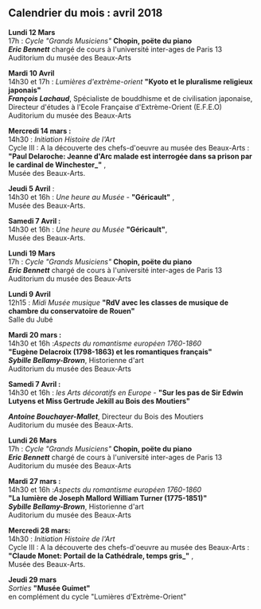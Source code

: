 ## Calendrier du mois : avril 2018

**Lundi 12 Mars**  
17h : _Cycle "Grands Musiciens"_ **Chopin, poëte du piano**  
**_Eric Bennett_** chargé de cours à l'université inter-ages de Paris 13  
Auditorium du musée des Beaux-Arts  

**Mardi 10 Avril**  
14h30 et 17h : _Lumières d'extrème-orient_ **"Kyoto et le pluralisme religieux japonais"**  
**_François Lachaud_**, Spécialiste de bouddhisme et de civilisation japonaise, Directeur d'études à l'Ecole Française d'Extrème-Orient (E.F.E.O)   
Auditorium du musée des Beaux-Arts

**Mercredi 14 mars :**  
14h30  : _Initiation Histoire de l'Art_   
 Cycle III : A la découverte des chefs-d'oeuvre au musée des Beaux-Arts :  
**"Paul Delaroche: Jeanne d'Arc malade est interrogée dans sa prison par le cardinal de Winchester_"** ,  
Musée des Beaux-Arts. 


**Jeudi 5 Avril** :  
14h30 et 16h : _Une heure au Musée_ - **"Géricault"** ,  
Musée des Beaux-Arts.  

**Samedi 7 Avril :**  
14h30 et 16h : _Une heure au Musée_ **"Géricault"**,  
Musée des Beaux-Arts. 

**Lundi 19 Mars**  
17h : _Cycle "Grands Musiciens"_ **Chopin, poëte du piano**  
**_Eric Bennett_** chargé de cours à l'université inter-ages de Paris 13  
Auditorium du musée des Beaux-Arts


**Lundi 9 Avril**  
12h15 : _Midi Musée musique_ **"RdV avec les classes de musique de chambre du conservatoire de Rouen"**    
Salle du Jubé  

**Mardi 20 mars :**  
14h30 et 16h :_Aspects du romantisme européen 1760-1860_   
 **"Eugène Delacroix (1798-1863) et les romantiques français"**  
_**Sybille Bellamy-Brown**_, Historienne d'art  
Auditorium du musée des Beaux-Arts  


**Samedi 7 Avril :**   
14h30 et 16h : _les Arts décoratifs en Europe_  -  **"Sur les pas de Sir Edwin Lutyens et Miss Gertrude Jekill au Bois des Moutiers"**    

_**Antoine Bouchayer-Mallet**_, Directeur du Bois des Moutiers   
Auditorium du musée des Beaux-Arts.   



**Lundi 26 Mars**  
17h : _Cycle "Grands Musiciens"_ **Chopin, poëte du piano**  
**_Eric Bennett_** chargé de cours à l'université inter-ages de Paris 13  
Auditorium du musée des Beaux-Arts

**Mardi 27 mars :**  
14h30 et 16h :_Aspects du romantisme européen 1760-1860_   
 **"La lumière de Joseph Mallord William Turner (1775-1851)"**  
_**Sybille Bellamy-Brown**_, Historienne d'art  
Auditorium du musée des Beaux-Arts  
  
**Mercredi 28 mars:**  
14h30  : _Initiation Histoire de l'Art_   
 Cycle III : A la découverte des chefs-d'oeuvre au musée des Beaux-Arts :  
**"Claude Monet: Portail de la Cathédrale, temps gris_"** ,  
Musée des Beaux-Arts.  

**Jeudi 29 mars**  
_Sorties_ **"Musée Guimet"**  
en complément du cycle "Lumières d'Extrème-Orient"
